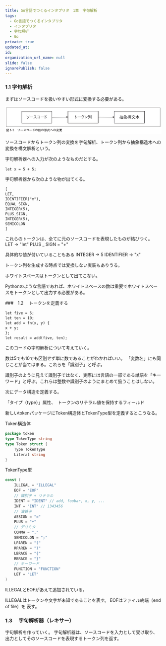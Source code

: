 ```yaml
---
title: Go言語でつくるインタプリタ　1章　字句解析
tags:
  - Go言語でつくるインタプリタ
  - インタプリタ
  - 字句解析
  - Go
private: true
updated_at: 
id: 
organization_url_name: null
slide: false
ignorePublish: false
---
```


### 1.1 字句解析

まずはソースコードを扱いやすい形式に変換する必要がある。

![alt text](image/myInterpreter/ソースコードの他の形式への変更.png)

ソースコードからトークン列の変換を字句解析、トークン列から抽象構造木への変換を構文解析という。

字句解析器への入力が次のようなものだとする。

```let x = 5 + 5;```

字句解析器から次のような物が出てくる。

```
[
LET,
IDENTIFIER("x"),
EQUAL_SIGN,
INTEGER(5),
PLUS_SIGN,
INTEGER(5),
SEMICOLON
]
```

これらのトークンは、全てに元のソースコードを表現したものが結びつく。
LET -> "let"
PLUS _ SIGN = "+"

具体的な値が付いていることもある
INTEGER -> 5
IDENTIFIER -> "x"

トークン列を生成する時点では変換しない実装もありうる。

ホワイトスペースはトークンとして出てこない。

Pythonのような言語であれば、ホワイトスペースの数は重要でホワイトスペースをトークンとして出力する必要がある。

###　1.2　 トークンを定義する

```
let five = 5;
let ten = 10;
let add = fn(x, y) {
x + y;
};
let result = add(five, ten);
```

このコードの字句解析について考えていく。

数は5でも10でも区別せず単に数であることがわかればいい。
「変数名」にも同じことが当てはまる。これらを「識別子」と呼ぶ。

識別子のように見えて識別子ではなく、実際には言語の一部である単語を「キーワード」と呼ぶ。これらは整数や識別子のようにまとめて扱うことはしない。

次にデータ構造を定義する。

「タイプ（type）」属性、　トークンのリテラル値を保持するフィールド

新しいtokenパッケージにToken構造体とTokenType型を定義するとこうなる。

Token構造体
```go
package token
type TokenType string
type Token struct {
    Type TokenType
    Literal string
}
```

TokenType型

```go
const (
    ILLEGAL = "ILLEGAL"
    EOF = "EOF"
    // 識別子 + リテラル
    IDENT = "IDENT" // add, foobar, x, y, ...
    INT = "INT" // 1343456
    // 演算子
    ASSIGN = "="
    PLUS = "+"
    // デリミタ
    COMMA = ","
    SEMICOLON = ";"
    LPAREN = "("
    RPAREN = ")"
    LBRACE = "{"
    RBRACE = "}"
    // キーワード
    FUNCTION = "FUNCTION"
    LET = "LET"
)
```

ILLEGALとEOFがあえて追加されている。

ILLEGALはトークンや文字が未知であることを表す。
EOFはファイル終端（end of file）を
表す。

### 1.3　 字句解析器（レキサー）

字句解析を作っていく。
字句解析器は、ソースコードを入力として受け取り、出力としてそのソースコードを表現するトークン列を返す。
